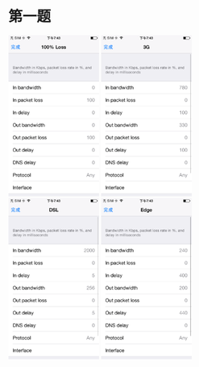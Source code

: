 # 第一题<br>
<img src="https://github.com/weiyunling/pic/blob/master/2016-2-29/100%25%20loss.png" width="180" height="320"/>
<img src="https://github.com/weiyunling/pic/blob/master/2016-2-29/3G.png" width="180" height="320"/>
<img src="https://github.com/weiyunling/pic/blob/master/2016-2-29/DSL.png" width="180" height="320"/>
<img src="https://github.com/weiyunling/pic/blob/master/2016-2-29/Edge.png" width="180" height="320"/>
<img src="https://github.com/weiyunling/pic/blob/master/2016-2-29/High%20Latency%20DNS.png" width="180" height="320/>
# 第二题<br>
![](https://github.com/weiyunling/pic/blob/master/2016-2-29/%E6%8A%93%E5%8C%85%E6%88%AA%E5%9B%BE.png)
